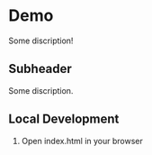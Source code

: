 # Demo

Some discription!

## Subheader

Some discription.

## Local Development

1. Open index.html in your browser
